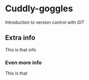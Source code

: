 # Cuddly-goggles
Introduction to version control with GIT

## Extra info
This is that info

### Even more info
This is that